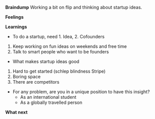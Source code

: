 **Braindump**
Working a bit on flip and thinking about startup ideas. 

**Feelings**

**Learnings**
* To do a startup, need 1. Idea, 2. Cofounders
1. Keep working on fun ideas on weekends and free time
2. Talk to smart people who want to be founders
* What makes startup ideas good
1. Hard to get started (schlep blindness Stripe)
2. Boring space
3. There are competitors
* For any problem, are you in a unique position to have this insight?
	* As an international student
	* As a globally travelled person

**What next**